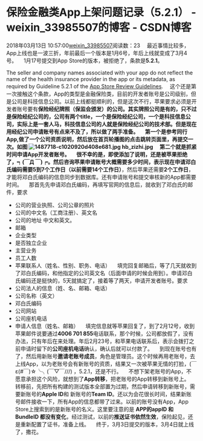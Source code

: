 # 保险金融类App上架问题记录（5.2.1） - weixin_33985507的博客 - CSDN博客
2018年03月13日 10:57:00[weixin_33985507](https://me.csdn.net/weixin_33985507)阅读数：23
  最近事情比较多，App上线也是一波三折，年前最后一个版本是1月6号，年后上线就变成了3月4号。
  1月17号提交到App Store的版本，被拒绝了，条款是**5.2.1**。
> 
The seller and company names associated with your app do not reflect the name of the health insurance provider in the app or its metadata, as required by Guideline 5.2.1 of the [App Store Review Guidelines](https://link.jianshu.com/?t=https%3A%2F%2Fdeveloper.apple.com%2Fapp-store%2Freview%2Fguidelines%2F%23intellectual-property).
  这个还是第一次接触这个条款，App的类型是金融保险类，目前的开发者账号是公司级别，但是公司是科技信息公司。以前上线都挺顺利的，但是这次不行，苹果要求必须是开发者账号要有**保险经纪牌照（保监会颁发）**的公司。其实牌照公司是有的，只不过是保险经纪公司的，公司有两个title，一个是保险经纪公司，一个是科技信息公司，实际上是一套人马，科技信息公司的人就是保险经纪公司的技术部。但是现在用经纪公司申请账号有点来不及了，所以做了两手准备。
  第一个是参考同行App,做了一个公司资质说明，然后放在首页轮播图的点击跳转页面里，再提交一次。如图
![1487718-c1020920d408e681.jpg](https://upload-images.jianshu.io/upload_images/1487718-c1020920d408e681.jpg)
hb_zizhi.jpg
  第二个就是抓紧时间申请App开发者账号。
  很不幸的是，即使添加了说明，还是被苹果拒绝了，┑(￣Д ￣)┍。然后咨询苹果申请账号大概需要多少时间，表示现在申请邓白氏编码需要**5到7个工作日（以前需要14个工作日）**，然后苹果还需要**2个工作日**，才能将邓白氏编码的信息同步到数据库。还有申请账号和提交审核新的App都需要时间。
  那首先先申请邓白氏编码，再填写官网的信息后，就收到了邓白氏的邮件，要求
- 公司的营业执照、公司公章的照片
- 公司的中文名（工商注册）、英文名
- 公司的地址 中文和英文。
- 邮箱
- 企业类型
- 是否独立企业
- 主营业务
- 员工人数
- 苹果联系人（姓名、性别、职务、电话）
  填完回复邮箱后，等了几天就收到了邓白氏编码，和他指定的公司英文名（后面申请的时候会用到）。申请邓白氏编码还是挺快的，5天就搞定了，接着等了两天，申请开发者账号。要求
- 公司法人的信息（姓、名、邮箱、电话）
- 公司名称（英文）
- 邓白氏编码
- 公司网站
- 公司座机电话
- 申请人信息（姓名、邮箱）
  填完信息就等苹果回复了，到了2月12号，收到苹果邮件说要通过**4006 701 855**电话联系，那个时候，公司都放假了，没有办法，只有年后在来处理。年后2月23号，和苹果电话联系后，表示会拨打之前申请时留下的**公司座机电话**确认，确认后就可以付款了。
  到现在账号也有了，然后用新账号**邀请老账号成员**，角色是管理员。这个时候再用老账号，去上线App，以为老账号会有新账号的资质，结果又一次被苹果无情的打脸，(￣ε(#￣)☆╰╮(￣▽￣///) ，5.2.1，还是不行。
  不想下架老账号的App，不愿意承担这个风险，就想到了**App转移**，把老账号的App转移到新账号上。
  转移前，先把所有构建的测试版本全部置为过期，然后申请转移到新账号，需要新账号的**Apple ID**和 新账号的**Team ID**。还以为会花很长时间，结果新账号邮件接收一下，所有App的信息都带了过来。以前的账号没有App，App Store上搜索到的是新账号的名义。这里要注意的是 **APP的appID 和 BundleID 都没有变化**，经过测试，以前的**推送证书依然生效**，保险起见，还是重新配置了证书，准备上线。
  终于，3月3日提交的版本，3月4日就上线了，撒花。
